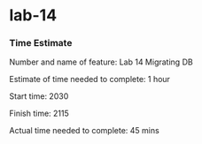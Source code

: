 # lab-14

### Time Estimate

Number and name of feature: Lab 14 Migrating DB

Estimate of time needed to complete: 1 hour

Start time: 2030

Finish time: 2115

Actual time needed to complete: 45 mins
